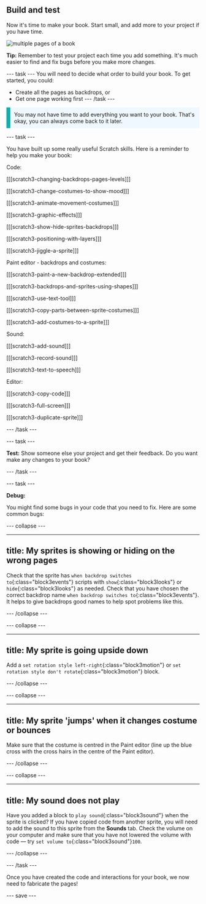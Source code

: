 ## Build and test

Now it's time to make your book. Start small, and add more to your project if you have time.

![multiple pages of a book](images/pages-rama.png)

**Tip:** Remember to test your project each time you add something. It's much easier to find and fix bugs before you make more changes.

--- task ---
You will need to decide what order to build your book. To get started, you could:
- Create all the pages as backdrops, or
- Get one page working first
--- /task ---

<p style="border-left: solid; border-width:10px; border-color: #0faeb0; background-color: aliceblue; padding: 10px;">
You may not have time to add everything you want to your book. That's okay, you can always come back to it later. 
</p>

--- task ---

You have built up some really useful Scratch skills. Here is a reminder to help you make your book: 

Code:

[[[scratch3-changing-backdrops-pages-levels]]]

[[[scratch3-change-costumes-to-show-mood]]]

[[[scratch3-animate-movement-costumes]]]

[[[scratch3-graphic-effects]]]

[[[scratch3-show-hide-sprites-backdrops]]]

[[[scratch3-positioning-with-layers]]]

[[[scratch3-jiggle-a-sprite]]]

Paint editor - backdrops and costumes:

[[[scratch3-paint-a-new-backdrop-extended]]]

[[[scratch3-backdrops-and-sprites-using-shapes]]]

[[[scratch3-use-text-tool]]]

[[[scratch3-copy-parts-between-sprite-costumes]]]

[[[scratch3-add-costumes-to-a-sprite]]]

Sound: 

[[[scratch3-add-sound]]]

[[[scratch3-record-sound]]]

[[[scratch3-text-to-speech]]]

Editor:

[[[scratch3-copy-code]]]

[[[scratch3-full-screen]]]

[[[scratch3-duplicate-sprite]]]


--- /task ---

--- task ---

**Test:** Show someone else your project and get their feedback. Do you want make any changes to your book? 

--- /task ---

--- task ---

**Debug:**

You might find some bugs in your code that you need to fix. Here are some common bugs:

--- collapse ---

---
title: My sprites is showing or hiding on the wrong pages
---

Check that the sprite has `when backdrop switches to`{:class="block3events"} scripts with `show`{:class="block3looks"} or `hide`{:class="block3looks"} as needed. Check that you have chosen the correct backdrop name `when backdrop switches to`{:class="block3events"}. It helps to give backdrops good names to help spot problems like this.

--- /collapse ---

--- collapse ---

---
title: My sprite is going upside down
---

Add a `set rotation style left-right`{:class="block3motion"} or `set rotation style don't rotate`{:class="block3motion"} block.

--- /collapse ---

--- collapse ---

---
title: My sprite 'jumps' when it changes costume or bounces
---

Make sure that the costume is centred in the Paint editor (line up the blue cross with the cross hairs in the centre of the Paint editor).

--- /collapse ---

--- collapse ---

---
title: My sound does not play
---

Have you added a block to `play sound`{:class="block3sound"} when the sprite is clicked? If you have copied code from another sprite, you will need to add the sound to this sprite from the **Sounds** tab. Check the volume on your computer and make sure that you have not lowered the volume with code — try `set volume to`{:class="block3sound"}`100`.

--- /collapse ---

--- /task ---

Once you have created the code and interactions for your book, we now need to fabricate the pages!

--- save ---